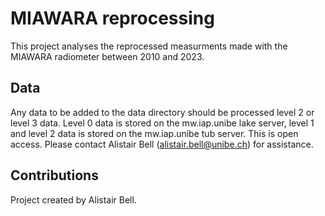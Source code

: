 # MIAWARA reprocessing
This project analyses the reprocessed measurments made with the 
MIAWARA radiometer between 2010 and 2023. 


## Data
Any data to be added to the data directory should be processed level 2
or level 3 data. Level 0 data is stored on the mw.iap.unibe lake server, 
level 1 and level 2 data is stored on the mw.iap.unibe tub server. This is
open access. Please contact Alistair Bell (alistair.bell@unibe.ch) 
for assistance. 


## Contributions 
Project created by Alistair Bell. 
